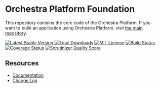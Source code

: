 Orchestra Platform Foundation
==============

This repository contains the core code of the Orchestra Platform. If you want to build an application using Orchestra Platform, visit [the main repository](https://github.com/orchestral/platform).

[![Latest Stable Version](https://img.shields.io/github/release/orchestral/foundation.svg?style=flat)](https://packagist.org/packages/orchestra/foundation)
[![Total Downloads](https://img.shields.io/packagist/dt/orchestra/foundation.svg?style=flat)](https://packagist.org/packages/orchestra/foundation)
[![MIT License](https://img.shields.io/packagist/l/orchestra/foundation.svg?style=flat)](https://packagist.org/packages/orchestra/foundation)
[![Build Status](https://img.shields.io/travis/orchestral/foundation/master.svg?style=flat)](https://travis-ci.org/orchestral/foundation)
[![Coverage Status](https://img.shields.io/coveralls/orchestral/foundation/master.svg?style=flat)](https://coveralls.io/r/orchestral/foundation?branch=master)
[![Scrutinizer Quality Score](https://img.shields.io/scrutinizer/g/orchestral/foundation/master.svg?style=flat)](https://scrutinizer-ci.com/g/orchestral/foundation/)

## Resources

* [Documentation](http://orchestraplatform.com/docs/latest)
* [Change Log](http://orchestraplatform.com/docs/latest/components/foundation/changes#v3-1)
